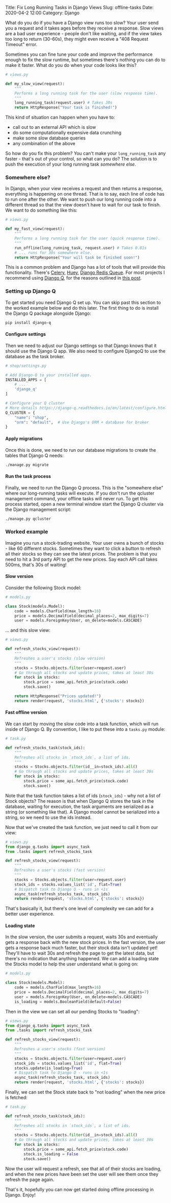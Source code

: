 Title: Fix Long Running Tasks in Django Views
Slug: offline-tasks
Date: 2020-04-2 12:00
Category: Django

What do you do if you have a Django view runs too slow? Your user send you a request and it takes ages before they receive a response. Slow views are a bad user experience - people don't like waiting, and if the view takes too long to return (30-60s), they might even receive a "408 Request Timeout" error.

Sometimes you can fine tune your code and improve the performance enough to fix the slow runtime, but sometimes there's nothing you can do to make it faster. What do you do when your code looks like this?

```python
# views.py

def my_slow_view(request):
    """
    Performs a long running task for the user (slow response time).
    """
    long_running_task(request.user) # Takes 30s
    return HttpResponse("Your task is finished!")

```

This kind of situation can happen when you have to:

- call out to an external API which is slow
- do some computationally expensive data crunching
- make some slow database queries
- any combination of the above

So how do you fix this problem? You can't make your `long_running_task` any faster - that's out of your control, so what can you do? The solution is to push the execution of your long running task _somewhere else_.

### Somewhere else?

In Django, when your view receives a request and then returns a response, everything is happening on one thread. That is to say, each line of code has to run one after the other. We want to push our long running code into a different thread so that the view doesn't have to wait for our task to finish. We want to do something like this:

```python
# views.py

def my_fast_view(request):
    """
    Performs a long running task for the user (quick response time).
    """
    run_offline(long_running_task, request.user) # Takes 0.01s
    # ... runs for 30s somewhere else.
    return HttpResponse("Your will task be finished soon!")

```

This is a common problem and Django has a lot of tools that will provide this functionality. There's [Celery](http://www.celeryproject.org/), [Huey](https://huey.readthedocs.io/en/latest/django.html), [Django Redis Queue](https://github.com/rq/django-rq). For most projects I recommend using [Django Q](https://django-q.readthedocs.io/en/latest/), for the reasons outlined in [this post](https://mattsegal.dev/simple-scheduled-tasks.html).

### Setting up Django Q

To get started you need Django Q set up. You can skip past this section to the worked example below and do this later. The first thing to do is install the Django Q package alongside Django:

```bash
pip install django-q
```

#### Configure settings

Then we need to adjust our Django settings so that Django knows that it should use the Django Q app. We also need to configure DjangoQ to use the database as the task broker.

```python
# shop/settings.py

# Add Django-Q to your installed apps.
INSTALLED_APPS = [
    # ...
    'django_q'
]

# Configure your Q cluster
# More details https://django-q.readthedocs.io/en/latest/configure.html
Q_CLUSTER = {
    "name": "shop",
    "orm": "default",  # Use Django's ORM + database for broker
}

```

#### Apply migrations

Once this is done, we need to run our database migrations to create the tables that Django Q needs:

```bash
./manage.py migrate
```

#### Run the task process

Finally, we need to run the Django Q process. This is the "somewhere else" where our long-running tasks will execute. If you don't run the qcluster management command, your offline tasks will never run. To get this process started, open a new terminal window start the Django Q cluster via the Django management script:

```bash
./manage.py qcluster
```

### Worked example

Imagine you run a stock-trading website. Your user owns a bunch of stocks - like 60 different stocks. Sometimes they want to click a button to refresh all their stocks so they can see the latest prices. The problem is that you need to hit a 3rd party API to get the new prices. Say each API call takes 500ms, that's 30s of waiting!

#### Slow version

Consider the following Stock model:

```python
# models.py

class Stock(models.Model):
    code = models.CharField(max_length=16)
    price = models.DecimalField(decimal_places=2, max_digits=7)
    user = models.ForeignKey(User, on_delete=models.CASCADE)

```

... and this slow view:

```python
# views.py

def refresh_stocks_view(request):
    """
    Refreshes a user's stocks (slow version)
    """
    stocks = Stocks.objects.filter(user=request.user)
    # Go through all stocks and update prices, takes at least 30s
    for stock in stocks:
        stock.price = some_api.fetch_price(stock.code)
        stock.save()

    return HttpResponse("Prices updated!")
    return render(request, 'stocks.html', {'stocks': stocks})

```

#### Fast offline version

We can start by moving the slow code into a task function, which will run inside of Django Q. By convention, I like to put these into a `tasks.py` module:

```python
# task.py

def refresh_stocks_task(stock_ids):
    """
    Refreshes all stocks in `stock_ids`, a list of ids.
    """
    stocks = Stocks.objects.filter(id__in=stock_ids).all()
    # Go through all stocks and update prices, takes at least 30s
    for stock in stocks:
        stock.price = some_api.fetch_price(stock.code)
        stock.save()

```

Note that the task function takes a list of ids (`stock_ids`) - why not a list of Stock objects? The reason is that when Django Q stores the task in the database, waiting for execution, the task arguments are serialized as a string (or something like that). A Django model cannot be serialized into a string, so we need to use the ids instead.

Now that we've created the task function, we just need to call it from our view:

```python
# views.py
from django_q.tasks import async_task
from .tasks import refresh_stocks_task

def refresh_stocks_view(request):
    """
    Refreshes a user's stocks (fast version)
    """
    stocks = Stocks.objects.filter(user=request.user)
    stock_ids = stocks.values_list('id', flat=True)
    # Dispatch task to Django Q - runs in <1s
    async_task(refresh_stocks_task, stock_ids)
    return render(request, 'stocks.html', {'stocks': stocks})


```

That's basically it, but there's one level of complexity we can add for a better user experience.

#### Loading state

In the slow version, the user submits a request, waits 30s and eventually gets a response back with the new stock prices. In the fast version, the user gets a response back much faster, but their stock data isn't updated yet! They'll have to wait 30s and refresh the page to get the latest data, but there's no indication that anything happened. We can add a loading state the Stocks model to help the user understand what is going on:

```python
# models.py

class Stock(models.Model):
    code = models.CharField(max_length=16)
    price = models.DecimalField(decimal_places=2, max_digits=7)
    user = models.ForeignKey(User, on_delete=models.CASCADE)
    is_loading = models.BooleanField(default=False)

```

Then in the view we can set all our pending Stocks to "loading":

```python
# views.py
from django_q.tasks import async_task
from .tasks import refresh_stocks_task

def refresh_stocks_view(request):
    """
    Refreshes a user's stocks (fast version)
    """
    stocks = Stocks.objects.filter(user=request.user)
    stock_ids = stocks.values_list('id', flat=True)
    stocks.update(is_loading=True)
    # Dispatch task to Django Q - runs in <1s
    async_task(refresh_stocks_task, stock_ids)
    return render(request, 'stocks.html', {'stocks': stocks})

```

Finally, we can set the Stock state back to "not loading" when the new price is fetched:

```python
# task.py

def refresh_stocks_task(stock_ids):
    """
    Refreshes all stocks in `stock_ids`, a list of ids.
    """
    stocks = Stocks.objects.filter(id__in=stock_ids).all()
    # Go through all stocks and update prices, takes at least 30s
    for stock in stocks:
        stock.price = some_api.fetch_price(stock.code)
        stock.is_loading = False
        stock.save()

```

Now the user will request a refresh, see that all of their stocks are loading, and when the new prices have been set the user will see them once they refresh the page again.

That's it, hopefully you can now get started doing offline processing in Django. Enjoy!
